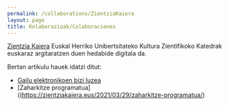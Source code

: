 ```yaml
---
permalink: /collaborations/ZientziaKaiera
layout: page
title: Kolaborazioak/Colaboraciones
---
```

[Zientzia Kaiera](https://zientziakaiera.eus/) Euskal Herriko Unibertsitateko Kultura Zientifikoko Katedrak euskaraz argitaratzen duen hedabide digitala da. 

Bertan artikulu hauek idatzi ditut:
- [Gailu elektronikoen bizi luzea](https://zientziakaiera.eus/2020/11/18/gailu-elektronikoen-bizi-luzea/)
- [Zaharkitze programatua]((https://zientziakaiera.eus/2021/03/29/zaharkitze-programatua/)



